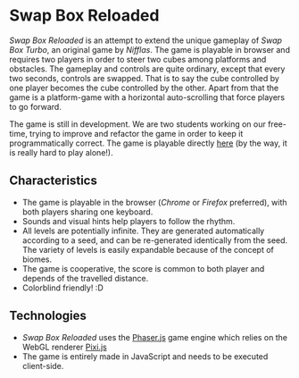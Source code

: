 # Swap Box Reloaded 

_Swap Box Reloaded_ is an attempt to extend the unique gameplay of
_Swap Box Turbo_, an original game by _Nifflas_. The game is playable
in browser and requires two players in order to steer two cubes among
platforms and obstacles. The gameplay and controls are quite ordinary,
except that every two seconds, controls are swapped. That is to say
the cube controlled by one player becomes the cube controlled by the
other. Apart from that the game is a platform-game with a horizontal
auto-scrolling that force players to go forward.

The game is still in development. We are two students working on our
free-time, trying to improve and refactor the game in order to keep it
programmatically correct. The game is playable directly
[here](http://soreine.github.io/swap-box-reloaded/) (by the way, it is
really hard to play alone!).

## Characteristics

* The game is playable in the browser (_Chrome_ or _Firefox_
  preferred), with both players sharing one keyboard.
* Sounds and visual hints help players to follow the rhythm.
* All levels are potentially infinite. They are generated
  automatically according to a seed, and can be re-generated
  identically from the seed. The variety of levels is easily
  expandable because of the concept of biomes.
* The game is cooperative, the score is common to both player and
  depends of the travelled distance.
* Colorblind friendly! :D
    
## Technologies

* _Swap Box Reloaded_ uses the [Phaser.js](http://phaser.io/) game
  engine which relies on the WebGL renderer
  [Pixi.js](http://www.pixijs.com/)
* The game is entirely made in JavaScript and needs to be
  executed client-side.
